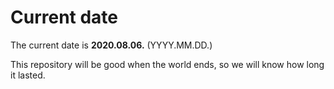 # Current date

The current date is **2020.08.06.** (YYYY.MM.DD.)

This repository will be good when the world ends, so we will know how long it lasted.